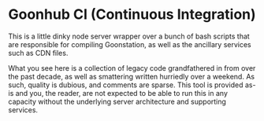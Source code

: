 # Goonhub CI (Continuous Integration)

This is a little dinky node server wrapper over a bunch of bash scripts that are
responsible for compiling Goonstation, as well as the ancillary services such as
CDN files.

What you see here is a collection of legacy code grandfathered in from over the
past decade, as well as smattering written hurriedly over a weekend. As such,
quality is dubious, and comments are sparse. This tool is provided as-is and
you, the reader, are not expected to be able to run this in any capacity without
the underlying server architecture and supporting services.

